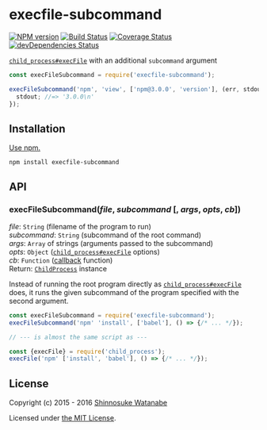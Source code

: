 # execfile-subcommand

[![NPM version](https://img.shields.io/npm/v/execfile-subcommand.svg)](https://www.npmjs.com/package/execfile-subcommand)
[![Build Status](https://travis-ci.org/shinnn/execfile-subcommand.svg?branch=master)](https://travis-ci.org/shinnn/execfile-subcommand)
[![Coverage Status](https://img.shields.io/coveralls/shinnn/execfile-subcommand.svg)](https://coveralls.io/github/shinnn/execfile-subcommand)
[![devDependencies Status](https://david-dm.org/shinnn/execfile-subcommand/dev-status.svg)](https://david-dm.org/shinnn/execfile-subcommand?type=dev)

[`child_process#execFile`][execfile] with an additional `subcommand` argument

```javascript
const execFileSubcommand = require('execfile-subcommand');

execFileSubcommand('npm', 'view', ['npm@3.0.0', 'version'], (err, stdout, stderr) => {
  stdout; //=> '3.0.0\n'
});
```

## Installation

[Use npm.](https://docs.npmjs.com/cli/install)

```
npm install execfile-subcommand
```

## API

### execFileSubcommand(*file*, *subcommand* [, *args*, *opts*, *cb*])

*file*: `String` (filename of the program to run)  
*subcommand*: `String` (subcommand of the root command)  
*args*: `Array` of strings (arguments passed to the subcommand)  
*opts*: `Object` ([`child_process#execFile`][execfile] options)  
*cb*: `Function` ([callback](http://thenodeway.io/posts/understanding-error-first-callbacks/) function)  
Return: [`ChildProcess`](https://nodejs.org/api/child_process.html#child_process_class_childprocess) instance

Instead of running the root program directly as [`child_process#execFile`][execfile] does, it runs the given subcommand of the program specified with the second argument.

```javascript
const execFileSubcommand = require('execfile-subcommand');
execFileSubcommand('npm' 'install', ['babel'], () => {/* ... */});

// --- is almost the same script as ---

const {execFile} = require('child_process');
execFile('npm' ['install', 'babel'], () => {/* ... */});
```

## License

Copyright (c) 2015 - 2016 [Shinnosuke Watanabe](https://github.com/shinnn)

Licensed under [the MIT License](./LICENSE).

[execfile]: https://nodejs.org/api/child_process.html#child_process_child_process_execfile_file_args_options_callback
